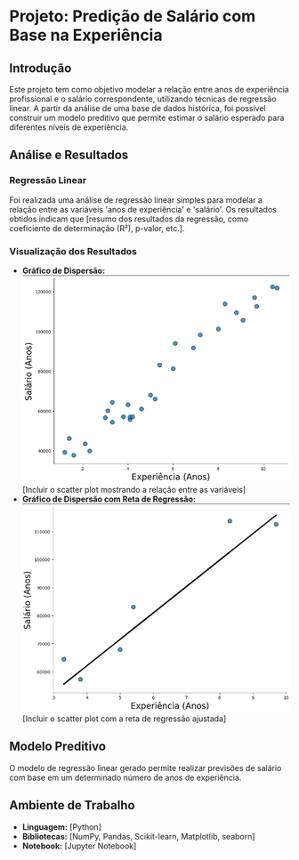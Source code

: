 # Projeto: Predição de Salário com Base na Experiência

## Introdução

Este projeto tem como objetivo modelar a relação entre anos de experiência profissional e o salário correspondente, utilizando técnicas de regressão linear. A partir da análise de uma base de dados histórica, foi possível construir um modelo preditivo que permite estimar o salário esperado para diferentes níveis de experiência.



## Análise e Resultados

### Regressão Linear
Foi realizada uma análise de regressão linear simples para modelar a relação entre as variáveis 'anos de experiência' e 'salário'. Os resultados obtidos indicam que [resumo dos resultados da regressão, como coeficiente de determinação (R²), p-valor, etc.].

### Visualização dos Resultados
* **Gráfico de Dispersão:**
  <img src="disperssao.png">
    [Incluir o scatter plot mostrando a relação entre as variáveis]
* **Gráfico de Dispersão com Reta de Regressão:**
    <img src="regressao.png">
    [Incluir o scatter plot com a reta de regressão ajustada]

## Modelo Preditivo
O modelo de regressão linear gerado permite realizar previsões de salário com base em um determinado número de anos de experiência.

## Ambiente de Trabalho
* **Linguagem:** [Python]
* **Bibliotecas:** [NumPy, Pandas, Scikit-learn, Matplotlib, seaborn]
* **Notebook:** [Jupyter Notebook]
